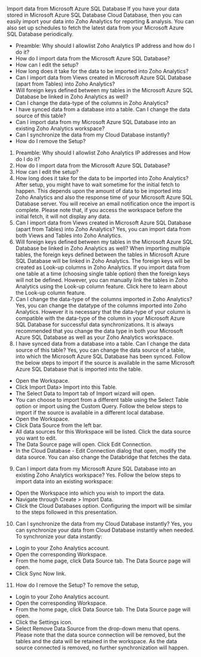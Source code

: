 Import data from Microsoft Azure SQL Database
If you have your data stored in Microsoft Azure SQL Database Cloud Database, then you can easily import your data into Zoho Analytics for reporting & analysis. You can also set up schedules to fetch the latest data from your Microsoft Azure SQL Database periodically.
- Preamble: Why should I allowlist Zoho Analytics IP address and how do I do it?
- How do I import data from the Microsoft Azure SQL Database?
- How can I edit the setup?
- How long does it take for the data to be imported into Zoho Analytics?
- Can I import data from Views created in Microsoft Azure SQL Database (apart from Tables) into Zoho Analytics?
- Will foreign keys defined between my tables in the Microsoft Azure SQL Database be linked in Zoho Analytics as well?
- Can I change the data-type of the columns in Zoho Analytics?
- I have synced data from a database into a table. Can I change the data source of this table?
- Can I import data from my Microsoft Azure SQL Database into an existing Zoho Analytics workspace?
- Can I synchronize the data from my Cloud Database instantly?
- How do I remove the Setup?
1. Preamble: Why should I allowlist Zoho Analytics IP addresses and How do I do it?
2. How do I import data from the Microsoft Azure SQL Database?
3. How can I edit the setup?
4. How long does it take for the data to be imported into Zoho Analytics?
After setup, you might have to wait sometime for the initial fetch to happen. This depends upon the amount of data to be imported into Zoho Analytics and also the response time of your Microsoft Azure SQL Database server. You will receive an email notification once the import is complete. Please note that, if you access the workspace before the initial fetch, it will not display any data.
5. Can I import data from Views created in Microsoft Azure SQL Database (apart from Tables) into Zoho Analytics?
Yes, you can import data from both Views and Tables into Zoho Analytics.
6. Will foreign keys defined between my tables in the Microsoft Azure SQL Database be linked in Zoho Analytics as well?
When importing multiple tables, the foreign keys defined between the tables in Microsoft Azure SQL Database will be linked in Zoho Analytics. The foreign keys will be created as Look-up columns in Zoho Analytics.
If you import data from one table at a time (choosing single table option) then the foreign keys will not be defined. However, you can manually link the tables in Zoho Analytics using the Look-up column feature. Click here to learn about the Look-up column feature.
7. Can I change the data-type of the columns imported in Zoho Analytics?
Yes, you can change the datatype of the columns imported into Zoho Analytics. However it is necessary that the data-type of your column is compatible with the data-type of the column in your Microsoft Azure SQL Database for successful data synchronizations. It is always recommended that you change the data type in both your Microsoft Azure SQL Database as well as your Zoho Analytics workspace.
8. I have synced data from a database into a table. Can I change the data source of this table?
Yes, you can change the data source of a table, into which the Microsoft Azure SQL Database has been synced.
Follow the below steps to import if the source is available in the same Microsoft Azure SQL Database that is imported into the table.
- Open the Workspace.
- Click Import Data> Import into this Table.
- The Select Data to Import tab of Import wizard will open.
- You can choose to import from a different table using the Select Table option or import using the Custom Query.
Follow the below steps to import if the source is available in a different local database.
- Open the Workspace.
- Click Data Source from the left bar.
- All data sources for this Workspace will be listed. Click the data source you want to edit.
- The Data Source page will open. Click Edit Connection.
- In the Cloud Database - Edit Connection dialog that open, modify the data source. You can also change the Databridge that fetches the data.
9. Can I import data from my Microsoft Azure SQL Database into an existing Zoho Analytics workspace?
Yes. Follow the below steps to import data into an existing workspace:
- Open the Workspace into which you wish to import the data.
- Navigate through Create > Import Data.
- Click the Cloud Databases option.
Configuring the import will be similar to the steps followed in this presentation.
10. Can I synchronize the data from my Cloud Database instantly?
Yes, you can synchronize your data from Cloud Database instantly when needed.
To synchronize your data instantly:
- Login to your Zoho Analytics account.
- Open the corresponding Workspace.
- From the home page, click Data Source tab. The Data Source page will open.
- Click Sync Now link.
11. How do I remove the Setup?
To remove the setup,
- Login to your Zoho Analytics account.
- Open the corresponding Workspace.
- From the home page, click Data Source tab. The Data Source page will open.
- Click the Settings icon.
- Select Remove Data Source from the drop-down menu that opens.
Please note that the data source connection will be removed, but the tables and the data will be retained in the workspace. As the data source connected is removed, no further synchronization will happen.